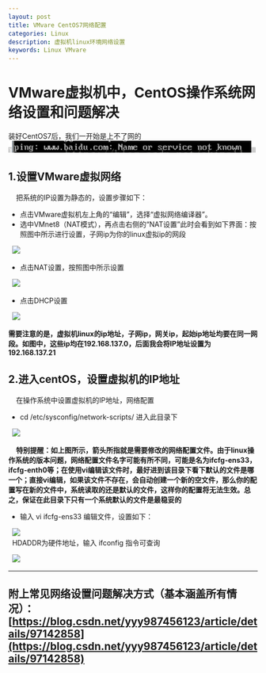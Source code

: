 ```yaml
---
layout: post
title: VMvare CentOS7网络配置
categories: Linux
description: 虚拟机linux环境网络设置
keywords: Linux VMvare
---
```


# VMware虚拟机中，CentOS操作系统网络设置和问题解决  

   

装好CentOS7后，我们一开始是上不了网的
![](/images/posts/linux/vmware1.png)

## 1.设置VMware虚拟网络
&nbsp; &nbsp; 把系统的IP设置为静态的，设置步骤如下： 

- 点击VMware虚拟机左上角的“编辑”，选择“虚拟网络编译器”。
- 选中VMnet8（NAT模式），再点击右侧的“NAT设置”此时会看到如下界面：按照图中所示进行设置，子网ip为你的linux虚拟ip的网段 

&nbsp; ![](/images/posts/java/vmware2.png) 

- 点击NAT设置，按照图中所示设置 

&nbsp; ![](/images/posts/java/vmware3.png)
 
- 点击DHCP设置 

&nbsp; ![](/images/posts/java/vmware4.png)

**需要注意的是，虚拟机linux的ip地址，子网ip，网关ip，起始ip地址均要在同一网段。如图中，这些ip均在192.168.137.0，后面我会将IP地址设置为192.168.137.21**


 
## 2.进入centOS，设置虚拟机的IP地址  
&nbsp; &nbsp; 在操作系统中设置虚拟机的IP地址，网络配置 

-  cd /etc/sysconfig/network-scripts/ 进入此目录下 

&nbsp; ![](/images/posts/java/centOS1.png)  

&nbsp; &nbsp; **特别提醒：如上图所示，箭头所指就是需要修改的网络配置文件。由于linux操作系统的版本问题，网络配置文件名字可能有所不同，可能是名为ifcfg-ens33，ifcfg-enth0等；在使用vi编辑该文件时，最好进到该目录下看下默认的文件是哪一个；直接vi编辑，如果该文件不存在，会自动创建一个新的空文件，那么你的配置写在新的文件中，系统读取的还是默认的文件，这样你的配置将无法生效。总之，保证在此目录下只有一个系统默认的文件是最稳妥的**


- 输入 vi ifcfg-ens33 编辑文件，设置如下： 

&nbsp; ![](/images/posts/java/centOS2.png)  
&nbsp; HDADDR为硬件地址，输入 ifconfig 指令可查询 

&nbsp; ![](/images/posts/java/centOS3.png)  


----------
## 附上常见网络设置问题解决方式（基本涵盖所有情况）：[https://blog.csdn.net/yyy987456123/article/details/97142858](https://blog.csdn.net/yyy987456123/article/details/97142858) ##

 